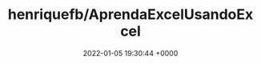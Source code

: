 ---
title: "henriquefb/AprendaExcelUsandoExcel"
link: "https://github.com/henriquefb/AprendaExcelUsandoExcel"
date: "2022-01-05 19:30:44 +0000"
description: "Curso de Excel Grátis Usando Excel"
category: "github"
---